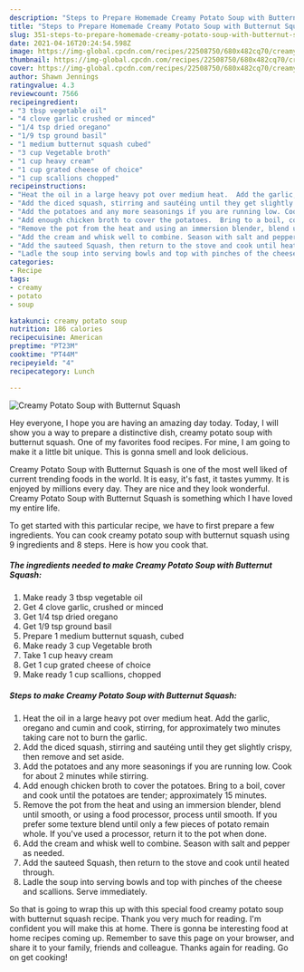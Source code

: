 ```yaml
---
description: "Steps to Prepare Homemade Creamy Potato Soup with Butternut Squash"
title: "Steps to Prepare Homemade Creamy Potato Soup with Butternut Squash"
slug: 351-steps-to-prepare-homemade-creamy-potato-soup-with-butternut-squash
date: 2021-04-16T20:24:54.598Z
image: https://img-global.cpcdn.com/recipes/22508750/680x482cq70/creamy-potato-soup-with-butternut-squash-recipe-main-photo.jpg
thumbnail: https://img-global.cpcdn.com/recipes/22508750/680x482cq70/creamy-potato-soup-with-butternut-squash-recipe-main-photo.jpg
cover: https://img-global.cpcdn.com/recipes/22508750/680x482cq70/creamy-potato-soup-with-butternut-squash-recipe-main-photo.jpg
author: Shawn Jennings
ratingvalue: 4.3
reviewcount: 7566
recipeingredient:
- "3 tbsp vegetable oil"
- "4 clove garlic crushed or minced"
- "1/4 tsp dried oregano"
- "1/9 tsp ground basil"
- "1 medium butternut squash cubed"
- "3 cup Vegetable broth"
- "1 cup heavy cream"
- "1 cup grated cheese of choice"
- "1 cup scallions chopped"
recipeinstructions:
- "Heat the oil in a large heavy pot over medium heat.  Add the garlic, oregano and cumin and cook, stirring, for approximately two minutes taking care not to burn the garlic."
- "Add the diced squash, stirring and sautéing until they get slightly crispy, then remove and set aside."
- "Add the potatoes and any more seasonings if you are running low. Cook for about 2 minutes while stirring."
- "Add enough chicken broth to cover the potatoes.  Bring to a boil, cover and cook until the potatoes are tender; approximately 15 minutes."
- "Remove the pot from the heat and using an immersion blender, blend until smooth, or using a food processor, process until smooth. If you prefer some texture blend until only a few pieces of potato remain whole. If you&#39;ve used a processor, return it to the pot when done."
- "Add the cream and whisk well to combine. Season with salt and pepper as needed."
- "Add the sauteed Squash, then return to the stove and cook until heated through."
- "Ladle the soup into serving bowls and top with pinches of the cheese and scallions.  Serve immediately."
categories:
- Recipe
tags:
- creamy
- potato
- soup

katakunci: creamy potato soup 
nutrition: 186 calories
recipecuisine: American
preptime: "PT23M"
cooktime: "PT44M"
recipeyield: "4"
recipecategory: Lunch

---
```



![Creamy Potato Soup with Butternut Squash](https://img-global.cpcdn.com/recipes/22508750/680x482cq70/creamy-potato-soup-with-butternut-squash-recipe-main-photo.jpg)

Hey everyone, I hope you are having an amazing day today. Today, I will show you a way to prepare a distinctive dish, creamy potato soup with butternut squash. One of my favorites food recipes. For mine, I am going to make it a little bit unique. This is gonna smell and look delicious.

Creamy Potato Soup with Butternut Squash is one of the most well liked of current trending foods in the world. It is easy, it's fast, it tastes yummy. It is enjoyed by millions every day. They are nice and they look wonderful. Creamy Potato Soup with Butternut Squash is something which I have loved my entire life.




To get started with this particular recipe, we have to first prepare a few ingredients. You can cook creamy potato soup with butternut squash using 9 ingredients and 8 steps. Here is how you cook that.

<!--inarticleads1-->

##### The ingredients needed to make Creamy Potato Soup with Butternut Squash:

1. Make ready 3 tbsp vegetable oil
1. Get 4 clove garlic, crushed or minced
1. Get 1/4 tsp dried oregano
1. Get 1/9 tsp ground basil
1. Prepare 1 medium butternut squash, cubed
1. Make ready 3 cup Vegetable broth
1. Take 1 cup heavy cream
1. Get 1 cup grated cheese of choice
1. Make ready 1 cup scallions, chopped




<!--inarticleads2-->

##### Steps to make Creamy Potato Soup with Butternut Squash:

1. Heat the oil in a large heavy pot over medium heat.  Add the garlic, oregano and cumin and cook, stirring, for approximately two minutes taking care not to burn the garlic.
1. Add the diced squash, stirring and sautéing until they get slightly crispy, then remove and set aside.
1. Add the potatoes and any more seasonings if you are running low. Cook for about 2 minutes while stirring.
1. Add enough chicken broth to cover the potatoes.  Bring to a boil, cover and cook until the potatoes are tender; approximately 15 minutes.
1. Remove the pot from the heat and using an immersion blender, blend until smooth, or using a food processor, process until smooth. If you prefer some texture blend until only a few pieces of potato remain whole. If you&#39;ve used a processor, return it to the pot when done.
1. Add the cream and whisk well to combine. Season with salt and pepper as needed.
1. Add the sauteed Squash, then return to the stove and cook until heated through.
1. Ladle the soup into serving bowls and top with pinches of the cheese and scallions.  Serve immediately.




So that is going to wrap this up with this special food creamy potato soup with butternut squash recipe. Thank you very much for reading. I'm confident you will make this at home. There is gonna be interesting food at home recipes coming up. Remember to save this page on your browser, and share it to your family, friends and colleague. Thanks again for reading. Go on get cooking!
